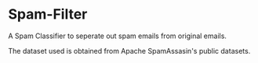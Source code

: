 # Spam-Filter
A Spam Classifier to seperate out spam emails from original emails.

The dataset used is obtained from Apache SpamAssasin's public datasets.
